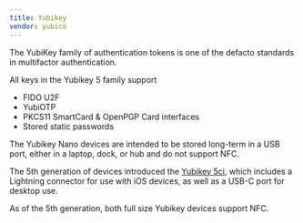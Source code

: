 ```yaml
---
title: Yubikey
vendor: yubico
---
```


The YubiKey family of authentication tokens is one of the defacto standards in multifactor authentication.

All keys in the Yubikey 5 family support

* FIDO U2F
* YubiOTP
* PKCS11 SmartCard & OpenPGP Card interfaces
* Stored static passwords

The Yubikey Nano devices are intended to be stored long-term in a USB port, either in a laptop, dock, or hub and do not support NFC. 

The 5th generation of devices introduced the [Yubikey 5ci](keys/yubikey5ci/), which includes a Lightning connector for use with iOS devices, as well
as a USB-C port for desktop use.

As of the 5th generation, both full size Yubikey devices support NFC. 